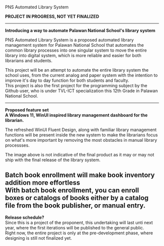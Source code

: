PNS Automated Library System

**PROJECT IN PROGRESS, NOT YET FINALIZED**

-----------------------------------------------
**Introducing a way to automate Palawan National School's library system**

PNS Automated Library System is a proposed automated library management system for Palawan National School that automates the common library processes into one singular system to
move the entire library into digital system, which is more reliable and easier for both librarians and students. 

This project will be an attempt to automate the entire library system the school uses, from the current analog and paper system with the intention to improve it's day to day function for both students and faculty. <br>
This project is also the first project for the programming subject by the Github user, who is under TVL-ICT specialization this 12th Grade in Palawan National School.

-----------------------------------------------
**Proposed feature set**<br>
**A Windows 11, WinUI inspired library management dashboard for the librarian.**<br>

The refreshed WinUI Fluent Design, along with familiar library management functions will be present inside the new system
to make the librarians focus on what's more important by removing the most obstacles in manual library processses.


The image above is not indicative of the final product as it may or may not ship with the final release of the library system.


**Batch book enrollment will make book inventory addition more effortless**<br>
With batch book enrollment, you can enroll boxes or catalogs of books either by a catalog file from the book publisher, or manual entry.
-----------------------------------------------
**Release schedule?**<br>
Since this is a project of the proponent, this undertaking will last unti next year, where the first iterations will be published to the general public.<br>
Right now, the entire project is only at the pre-development phase, where designing is still not finalized yet.


